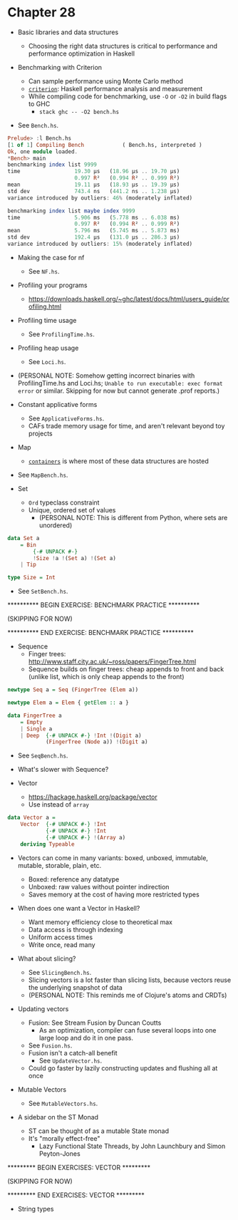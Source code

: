 # Chapter 28

- Basic libraries and data structures
    - Choosing the right data structures is critical to performance and
      performance optimization in Haskell

- Benchmarking with Criterion
    - Can sample performance using Monte Carlo method
    - [`criterion`](http://hackage.haskell.org/package/criterion): Haskell
      performance analysis and measurement
    - While compiling code for benchmarking, use `-O` or `-O2` in build flags to
      GHC
        - `stack ghc -- -O2 bench.hs`

- See `Bench.hs`.

```haskell
Prelude> :l Bench.hs
[1 of 1] Compiling Bench            ( Bench.hs, interpreted )
Ok, one module loaded.
*Bench> main
benchmarking index list 9999
time                 19.30 μs   (18.96 μs .. 19.70 μs)
                     0.997 R²   (0.994 R² .. 0.999 R²)
mean                 19.11 μs   (18.93 μs .. 19.39 μs)
std dev              743.4 ns   (441.2 ns .. 1.238 μs)
variance introduced by outliers: 46% (moderately inflated)

benchmarking index list maybe index 9999
time                 5.906 ms   (5.778 ms .. 6.038 ms)
                     0.997 R²   (0.994 R² .. 0.999 R²)
mean                 5.796 ms   (5.745 ms .. 5.873 ms)
std dev              192.4 μs   (131.0 μs .. 286.3 μs)
variance introduced by outliers: 15% (moderately inflated)
```

- Making the case for nf
    - See `NF.hs`.

- Profiling your programs
    - https://downloads.haskell.org/~ghc/latest/docs/html/users_guide/profiling.html

- Profiling time usage
    - See `ProfilingTime.hs`.

- Profiling heap usage
    - See `Loci.hs`.

- (PERSONAL NOTE: Somehow getting incorrect binaries with ProfilingTime.hs and
  Loci.hs; `Unable to run executable: exec format error` or similar. Skipping
  for now but cannot generate .prof reports.)

- Constant applicative forms
    - See `ApplicativeForms.hs`.
    - CAFs trade memory usage for time, and aren't relevant beyond toy projects

- Map
    - [`containers`](http://hackage.haskell.org/package/containers) is where
      most of these data structures are hosted

- See `MapBench.hs`.

- Set
    - `Ord` typeclass constraint
    - Unique, ordered set of values
        - (PERSONAL NOTE: This is different from Python, where sets are
          unordered)

```haskell
data Set a
    = Bin
        {-# UNPACK #-}
        !Size !a !(Set a) !(Set a)
    | Tip

type Size = Int
```

- See `SetBench.hs`.

********** BEGIN EXERCISE: BENCHMARK PRACTICE **********

(SKIPPING FOR NOW)

********** END EXERCISE: BENCHMARK PRACTICE **********

- Sequence
    - Finger trees: http://www.staff.city.ac.uk/~ross/papers/FingerTree.html
    - Sequence builds on finger trees: cheap appends to front and back (unlike
      list, which is only cheap appends to the front)

```haskell
newtype Seq a = Seq (FingerTree (Elem a))

newtype Elem a = Elem { getElem :: a }

data FingerTree a
    = Empty
    | Single a
    | Deep  {-# UNPACK #-} !Int !(Digit a)
            (FingerTree (Node a)) !(Digit a)
```

- See `SeqBench.hs`.

- What's slower with Sequence?

- Vector
    - https://hackage.haskell.org/package/vector
    - Use instead of `array`

```haskell
data Vector a =
    Vector  {-# UNPACK #-} !Int
            {-# UNPACK #-} !Int
            {-# UNPACK #-} !(Array a)
    deriving Typeable
```

- Vectors can come in many variants: boxed, unboxed, immutable, mutable,
  storable, plain, etc.
    - Boxed: reference any datatype
    - Unboxed: raw values without pointer indirection
    - Saves memory at the cost of having more restricted types

- When does one want a Vector in Haskell?
    - Want memory efficiency close to theoretical max
    - Data access is through indexing
    - Uniform access times
    - Write once, read many

- What about slicing?
    - See `SlicingBench.hs`.
    - Slicing vectors is a lot faster than slicing lists, because vectors reuse
      the underlying snapshot of data
    - (PERSONAL NOTE: This reminds me of Clojure's atoms and CRDTs)

- Updating vectors
    - Fusion: See Stream Fusion by Duncan Coutts
        - As an optimization, compiler can fuse several loops into one large
          loop and do it in one pass.
    - See `Fusion.hs`.
    - Fusion isn't a catch-all benefit
        - See `UpdateVector.hs`.
    - Could go faster by lazily constructing updates and flushing all at once

- Mutable Vectors
    - See `MutableVectors.hs`.

- A sidebar on the ST Monad
    - ST can be thought of as a mutable State monad
    - It's "morally effect-free"
        - Lazy Functional State Threads, by John Launchbury and Simon
          Peyton-Jones

********* BEGIN EXERCISES: VECTOR *********

(SKIPPING FOR NOW)

********* END EXERCISES: VECTOR *********

- String types
